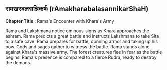 ## रामखरबलसन्निकर्षः (rAmakharabalasannikarShaH)
**Chapter Title** : Rama's Encounter with Khara's Army

Rama and Lakshmana notice ominous signs as Khara approaches the ashram. Rama predicts a great battle and instructs Lakshmana to take Sita to a safe cave. Rama prepares for battle, donning armor and taking up his bow. Gods and sages gather to witness the battle. Rama stands alone against Khara's massive army. The forest creatures flee in fear as the battle begins. Rama's presence is compared to a fierce Rudra, ready to destroy the demons.